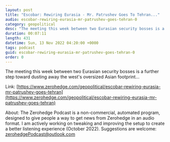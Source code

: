 ```yaml
---
layout: post
title: "Escobar: Rewiring Eurasia - Mr. Patrushev Goes To Tehran..."
audio: escobar-rewiring-eurasia-mr-patrushev-goes-tehran-0
category: geopolitical
desc: "The meeting this week between two Eurasian security bosses is a further step toward dusting away the west's oversized Asian footprint..."
duration: 00:07:11
length: 431
datetime: Sun, 13 Nov 2022 04:20:00 +0000
tags: podcast
guid: escobar-rewiring-eurasia-mr-patrushev-goes-tehran-0
order: 0
---
```

The meeting this week between two Eurasian security bosses is a further step toward dusting away the west's oversized Asian footprint...

Link: [https://www.zerohedge.com/geopolitical/escobar-rewiring-eurasia-mr-patrushev-goes-tehran](https://www.zerohedge.com/geopolitical/escobar-rewiring-eurasia-mr-patrushev-goes-tehran)

About: The Zerohedge Podcast is a non-commercial, automated program, designed to give people a way to get news from Zerohedge in an audio format.  I am actively working on tweaking and improving the setup to create a better listening experience (October 2022).  Suggestions are welcome: [zerohedgePodcast@outlook.com](mailto:zerohedgePodcast@outlook.com)
